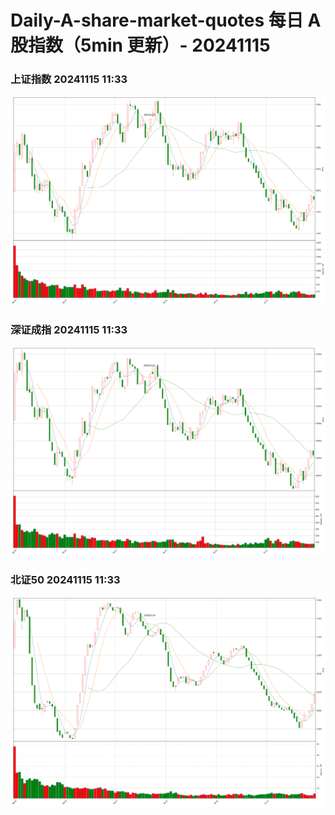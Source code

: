 
# Daily-A-share-market-quotes 每日 A 股指数（5min 更新）- 20241115

### 上证指数 20241115 11:33
![](./fig/2024/11/20241115-sh000001.png)

### 深证成指 20241115 11:33
![](./fig/2024/11/20241115-sz399001.png)

### 北证50 20241115 11:33
![](./fig/2024/11/20241115-bj899050.png)
